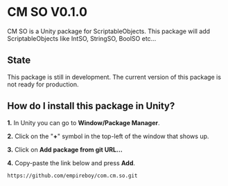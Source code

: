 # CM SO V0.1.0

CM SO is a Unity package for ScriptableObjects. This package will add ScriptableObjects like IntSO, StringSO, BoolSO etc...

## State

This package is still in development. The current version of this package is not ready for production.

## How do I install this package in Unity?

**1.** In Unity you can go to **Window/Package Manager**.

**2.** Click on the "**+**" symbol in the top-left of the window that shows up.

**3.** Click on **Add package from git URL...**

**4.** Copy-paste the link below and press **Add**.

`
https://github.com/empireboy/com.cm.so.git
`
